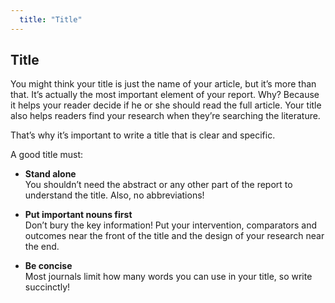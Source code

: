 ```yaml
---
  title: "Title"
---
```


## Title

You might think your title is just the name of your article, but it’s more than that. It’s actually the most important element of your report. Why? Because it helps your reader decide if he or she should read the full article. Your title also helps readers find your research when they’re searching the literature. 

That’s why it’s important to write a title that is clear and specific. 

A good title must:
<br>

- **Stand alone** <br>You shouldn’t need the abstract or any other part of the report to understand the title. Also, no abbreviations!<br>

- **Put important nouns first** <br>Don’t bury the key information! Put your intervention, comparators and outcomes near the front of the title and the design of your research near the end.<br>
- **Be concise** <br>Most journals limit how many words you can use in your title, so write succinctly!<br><br>
